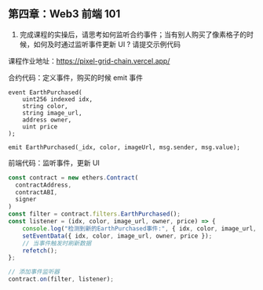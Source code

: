 ## 第四章：Web3 前端 101

1. 完成课程的实操后，请思考如何监听合约事件；当有别人购买了像素格子的时候，如何及时通过监听事件更新 UI ? 请提交示例代码

课程作业地址：https://pixel-grid-chain.vercel.app/

合约代码：定义事件，购买的时候 emit 事件
```solidity
event EarthPurchased(
    uint256 indexed idx,
    string color,
    string image_url,
    address owner,
    uint price
);

emit EarthPurchased(_idx, color, imageUrl, msg.sender, msg.value);
```
前端代码：监听事件，更新 UI
```javascript
const contract = new ethers.Contract(
  contractAddress,
  contractABI,
  signer
)
const filter = contract.filters.EarthPurchased();
const listener = (idx, color, image_url, owner, price) => {
    console.log("检测到新的EarthPurchased事件:", { idx, color, image_url, owner, price });
    setEventData({ idx, color, image_url, owner, price });
    // 当事件触发时刷新数据
    refetch();
};

// 添加事件监听器
contract.on(filter, listener);
```